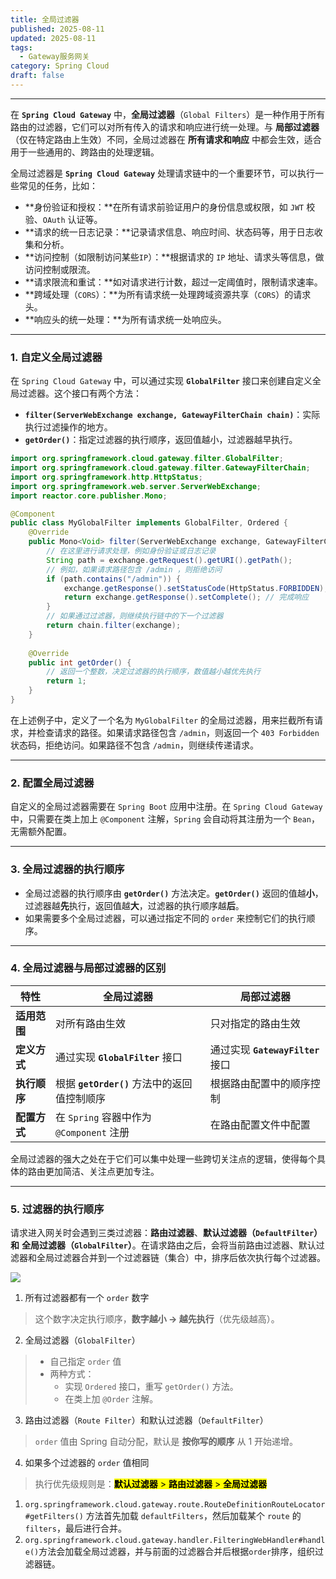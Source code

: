 ```yaml
---
title: 全局过滤器
published: 2025-08-11
updated: 2025-08-11
tags:
  - Gateway服务网关
category: Spring Cloud
draft: false
---
```

---
在 **`Spring Cloud Gateway`** 中，**全局过滤器**（`Global Filters`）是一种作用于所有路由的过滤器，它们可以对所有传入的请求和响应进行统一处理。与 **局部过滤器**（仅在特定路由上生效）不同，全局过滤器在 **所有请求和响应** 中都会生效，适合用于一些通用的、跨路由的处理逻辑。

全局过滤器是 **`Spring Cloud Gateway`** 处理请求链中的一个重要环节，可以执行一些常见的任务，比如：

- **身份验证和授权：**在所有请求前验证用户的身份信息或权限，如 `JWT` 校验、`OAuth` 认证等。
- **请求的统一日志记录：**记录请求信息、响应时间、状态码等，用于日志收集和分析。
- **访问控制（如限制访问某些`IP`）：**根据请求的 `IP` 地址、请求头等信息，做访问控制或限流。
- **请求限流和重试：**如对请求进行计数，超过一定阈值时，限制请求速率。
- **跨域处理（`CORS`）：**为所有请求统一处理跨域资源共享（`CORS`）的请求头。
- **响应头的统一处理：**为所有请求统一处响应头。

---


### 1. 自定义全局过滤器

在 `Spring Cloud Gateway` 中，可以通过实现 **`GlobalFilter`** 接口来创建自定义全局过滤器。这个接口有两个方法：

- **`filter(ServerWebExchange exchange, GatewayFilterChain chain)`**：实际执行过滤操作的地方。
- **`getOrder()`**：指定过滤器的执行顺序，返回值越小，过滤器越早执行。

```java
import org.springframework.cloud.gateway.filter.GlobalFilter;
import org.springframework.cloud.gateway.filter.GatewayFilterChain;
import org.springframework.http.HttpStatus;  
import org.springframework.web.server.ServerWebExchange;
import reactor.core.publisher.Mono;  

@Component  
public class MyGlobalFilter implements GlobalFilter, Ordered {
    @Override  
    public Mono<Void> filter(ServerWebExchange exchange, GatewayFilterChain chain) {
        // 在这里进行请求处理，例如身份验证或日志记录 
        String path = exchange.getRequest().getURI().getPath();
        // 例如，如果请求路径包含 /admin ，则拒绝访问
        if (path.contains("/admin")) {
            exchange.getResponse().setStatusCode(HttpStatus.FORBIDDEN);
            return exchange.getResponse().setComplete(); // 完成响应
        }
        // 如果通过过滤器，则继续执行链中的下一个过滤器
        return chain.filter(exchange);
    }
    
    @Override
    public int getOrder() {
        // 返回一个整数，决定过滤器的执行顺序，数值越小越优先执行
        return 1;
    }
}
```

在上述例子中，定义了一个名为 `MyGlobalFilter` 的全局过滤器，用来拦截所有请求，并检查请求的路径。如果请求路径包含 `/admin`，则返回一个 `403 Forbidden` 状态码，拒绝访问。如果路径不包含 `/admin`，则继续传递请求。

---

### 2. **配置全局过滤器**

自定义的全局过滤器需要在 `Spring Boot` 应用中注册。在 `Spring Cloud Gateway` 中，只需要在类上加上 `@Component` 注解，`Spring` 会自动将其注册为一个 `Bean`，无需额外配置。

---

### 3. **全局过滤器的执行顺序**

- 全局过滤器的执行顺序由 **`getOrder()`** 方法决定。**`getOrder()`** 返回的值越**小**，过滤器越**先**执行，返回值越**大**，过滤器的执行顺序越**后**。
- 如果需要多个全局过滤器，可以通过指定不同的 `order` 来控制它们的执行顺序。

---

### 4. **全局过滤器与局部过滤器的区别**

| **特性**   | **全局过滤器**                        | **局部过滤器**                   |
| -------- | -------------------------------- | --------------------------- |
| **适用范围** | 对所有路由生效                          | 只对指定的路由生效                   |
| **定义方式** | 通过实现 **`GlobalFilter`** 接口       | 通过实现 **`GatewayFilter`** 接口 |
| **执行顺序** | 根据 **`getOrder()`** 方法中的返回值控制顺序  | 根据路由配置中的顺序控制                |
| **配置方式** | 在 `Spring` 容器中作为 `@Component` 注册 | 在路由配置文件中配置                  |

全局过滤器的强大之处在于它们可以集中处理一些跨切关注点的逻辑，使得每个具体的路由更加简洁、关注点更加专注。

---


### 5. 过滤器的执行顺序

请求进入网关时会遇到三类过滤器：**路由过滤器**、**默认过滤器（`DefaultFilter`）和** **全局过滤器（`GlobalFilter`）**。在请求路由之后，会将当前路由过滤器、默认过滤器和全局过滤器合并到一个过滤器链（集合）中，排序后依次执行每个过滤器。

![](https://cdn.nlark.com/yuque/0/2025/jpeg/43007687/1735811112435-e4c5f373-6456-4017-8241-40b9f64ce449.jpeg)

1. 所有过滤器都有一个 `order` 数字
> 这个数字决定执行顺序，**数字越小 → 越先执行**（优先级越高）。

2. 全局过滤器（`GlobalFilter`）
> - 自己指定 `order` 值
> - 两种方式：
> 	- 实现 `Ordered` 接口，重写 `getOrder()` 方法。
> 	- 在类上加 `@Order` 注解。

3. 路由过滤器（`Route Filter`）和默认过滤器（`DefaultFilter`）
> `order` 值由 Spring 自动分配，默认是 **按你写的顺序** 从 1 开始递增。

4. 如果多个过滤器的 `order` 值相同
> 执行优先级规则是：<mark>**默认过滤器**  >  **路由过滤器**  >  **全局过滤器**</mark>


1. `org.springframework.cloud.gateway.route.RouteDefinitionRouteLocator#getFilters()` 方法首先加载 `defaultFilters`，然后加载某个 `route` 的 `filters`，最后进行合并。
2. `org.springframework.cloud.gateway.handler.FilteringWebHandler#handle()`方法会加载全局过滤器，并与前面的过滤器合并后根据`order`排序，组织过滤器链。